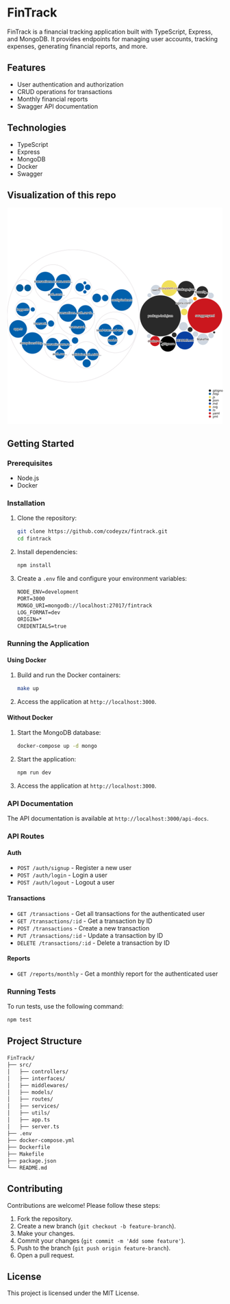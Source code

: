 # FinTrack

FinTrack is a financial tracking application built with TypeScript, Express, and MongoDB. It provides endpoints for managing user accounts, tracking expenses, generating financial reports, and more.

## Features

- User authentication and authorization
- CRUD operations for transactions
- Monthly financial reports
- Swagger API documentation

## Technologies

- TypeScript
- Express
- MongoDB
- Docker
- Swagger


## Visualization of this repo

![Visualization of this repo](./diagram.svg)

## Getting Started

### Prerequisites

- Node.js
- Docker

### Installation

1. Clone the repository:
   ```bash
   git clone https://github.com/codeyzx/fintrack.git
   cd fintrack
   ```

2. Install dependencies:
   ```bash
   npm install
   ```

3. Create a `.env` file and configure your environment variables:
   ```env
   NODE_ENV=development
   PORT=3000
   MONGO_URI=mongodb://localhost:27017/fintrack
   LOG_FORMAT=dev
   ORIGIN=*
   CREDENTIALS=true
   ```

### Running the Application

#### Using Docker

1. Build and run the Docker containers:
   ```bash
   make up
   ```

2. Access the application at `http://localhost:3000`.

#### Without Docker

1. Start the MongoDB database:
   ```bash
   docker-compose up -d mongo
   ```

2. Start the application:
   ```bash
   npm run dev
   ```

3. Access the application at `http://localhost:3000`.

### API Documentation

The API documentation is available at `http://localhost:3000/api-docs`.

### API Routes

#### Auth

- `POST /auth/signup` - Register a new user
- `POST /auth/login` - Login a user
- `POST /auth/logout` - Logout a user

#### Transactions

- `GET /transactions` - Get all transactions for the authenticated user
- `GET /transactions/:id` - Get a transaction by ID
- `POST /transactions` - Create a new transaction
- `PUT /transactions/:id` - Update a transaction by ID
- `DELETE /transactions/:id` - Delete a transaction by ID

#### Reports

- `GET /reports/monthly` - Get a monthly report for the authenticated user

### Running Tests

To run tests, use the following command:
```bash
npm test
```

## Project Structure

```
FinTrack/
├── src/
│   ├── controllers/
│   ├── interfaces/
│   ├── middlewares/
│   ├── models/
│   ├── routes/
│   ├── services/
│   ├── utils/
│   ├── app.ts
│   ├── server.ts
├── .env
├── docker-compose.yml
├── Dockerfile
├── Makefile
├── package.json
└── README.md
```

## Contributing

Contributions are welcome! Please follow these steps:

1. Fork the repository.
2. Create a new branch (`git checkout -b feature-branch`).
3. Make your changes.
4. Commit your changes (`git commit -m 'Add some feature'`).
5. Push to the branch (`git push origin feature-branch`).
6. Open a pull request.

## License

This project is licensed under the MIT License.
